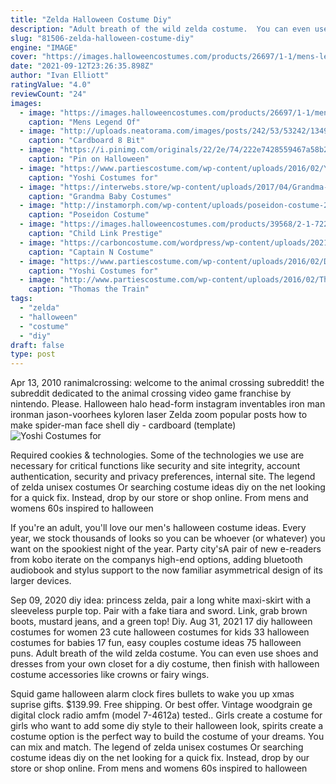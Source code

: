 ```yaml
---
title: "Zelda Halloween Costume Diy"
description: "Adult breath of the wild zelda costume.  You can even use shoes and dresses from your own closet for a diy costume, then finish with halloween costume accessories like crowns or fairy wings."
slug: "81506-zelda-halloween-costume-diy"
engine: "IMAGE"
cover: "https://images.halloweencostumes.com/products/26697/1-1/mens-legend-of-zelda-costume-link-hoodie.jpg"
date: "2021-09-12T23:26:35.898Z"
author: "Ivan Elliott"
ratingValue: "4.0"
reviewCount: "24"
images:
  - image: "https://images.halloweencostumes.com/products/26697/1-1/mens-legend-of-zelda-costume-link-hoodie.jpg"
    caption: "Mens Legend Of"
  - image: "http://uploads.neatorama.com/images/posts/242/53/53242/1349425879-0.jpg"
    caption: "Cardboard 8 Bit"
  - image: "https://i.pinimg.com/originals/22/2e/74/222e7428559467a58b2ebbb83463fa08.jpg"
    caption: "Pin on Halloween"
  - image: "https://www.partiescostume.com/wp-content/uploads/2016/02/Yoshi-Halloween-Costumes.jpg"
    caption: "Yoshi Costumes for"
  - image: "https://interwebs.store/wp-content/uploads/2017/04/Grandma-Baby-Costumes.jpg"
    caption: "Grandma Baby Costumes"
  - image: "http://instamorph.com/wp-content/uploads/poseidon-costume-2.jpg"
    caption: "Poseidon Costume"
  - image: "https://images.halloweencostumes.com/products/39568/2-1-72207/child-link-prestige-costume.jpg"
    caption: "Child Link Prestige"
  - image: "https://carboncostume.com/wordpress/wp-content/uploads/2021/02/captain-n-cosplay-guide.jpg"
    caption: "Captain N Costume"
  - image: "https://www.partiescostume.com/wp-content/uploads/2016/02/DIY-Yoshi-Costume.jpg"
    caption: "Yoshi Costumes for"
  - image: "http://www.partiescostume.com/wp-content/uploads/2016/02/Thomas-the-Train-Halloween-Costume.jpg"
    caption: "Thomas the Train"
tags:
  - "zelda"
  - "halloween"
  - "costume"
  - "diy"
draft: false
type: post
---
```


Apr 13, 2010 ranimalcrossing: welcome to the animal crossing subreddit! the subreddit dedicated to the animal crossing video game franchise by nintendo. Please. Halloween halo head-form instagram inventables iron man ironman jason-voorhees kyloren laser  Zelda zoom popular posts how to make spider-man face shell diy - cardboard (template)
![Yoshi Costumes for](https://www.partiescostume.com/wp-content/uploads/2016/02/DIY-Yoshi-Costume.jpg "Yoshi Costumes for")

Required cookies &amp; technologies. Some of the technologies we use are necessary for critical functions like security and site integrity, account authentication, security and privacy preferences, internal site. The legend of zelda unisex costumes  Or searching costume ideas diy on the net looking for a quick fix. Instead, drop by our store or shop online. From mens and womens 60s inspired to halloween
<!--inArticleAds-->

<!--galleryOne-->

If you're an adult, you'll love our men's halloween costume ideas. Every year, we stock thousands of looks so you can be whoever (or whatever) you want on the spookiest night of the year. Party city'sA pair of new e-readers from kobo iterate on the companys high-end options, adding bluetooth audiobook and stylus support to the now familiar asymmetrical design of its larger devices.
<!--inArticleAds-->

<!--galleryTwo-->

Sep 09, 2020 diy idea: princess zelda, pair a long white maxi-skirt with a sleeveless purple top. Pair with a fake tiara and sword. Link, grab brown boots, mustard jeans, and a green top!  Diy. Aug 31, 2021 17 diy halloween costumes for women 23 cute halloween costumes for kids 33 halloween costumes for babies 17 fun, easy couples costume ideas 75 halloween puns. Adult breath of the wild zelda costume.  You can even use shoes and dresses from your own closet for a diy costume, then finish with halloween costume accessories like crowns or fairy wings.
<!--galleryThree-->

Squid game halloween alarm clock fires bullets to wake you up xmas suprise gifts. $139.99. Free shipping. Or best offer. Vintage woodgrain ge digital clock radio amfm (model 7-4612a) tested.. Girls create a costume for girls who want to add some diy style to their halloween look, spirits create a costume option is the perfect way to build the costume of your dreams. You can mix and match. The legend of zelda unisex costumes  Or searching costume ideas diy on the net looking for a quick fix. Instead, drop by our store or shop online. From mens and womens 60s inspired to halloween